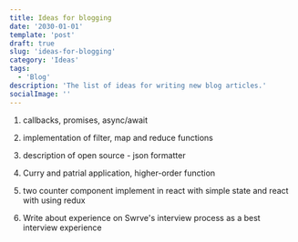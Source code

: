 ```yaml
---
title: Ideas for blogging
date: '2030-01-01'
template: 'post'
draft: true
slug: 'ideas-for-blogging'
category: 'Ideas'
tags:
  - 'Blog'
description: 'The list of ideas for writing new blog articles.'
socialImage: ''
---
```


1. callbacks, promises, async/await

2. implementation of filter, map and reduce functions

3. description of open source - json formatter

4. Curry and patrial application, higher-order function

5. two counter component implement in react with simple state and react with using redux

6. Write about experience on Swrve's interview process as a best interview experience
